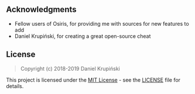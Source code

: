 ## Acknowledgments

* Fellow users of Osiris, for providing me with sources for new features to add
* Daniel Krupiński, for creating a great open-source cheat

## License

> Copyright (c) 2018-2019 Daniel Krupiński

This project is licensed under the [MIT License](https://opensource.org/licenses/mit-license.php) - see the [LICENSE](LICENSE) file for details.
